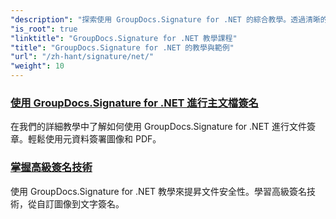 ```yaml
---
"description": "探索使用 GroupDocs.Signature for .NET 的綜合教學。透過清晰的逐步指南學習如何實施數位簽章、自訂工作流程並增強文件安全性。"
"is_root": true
"linktitle": "GroupDocs.Signature for .NET 教學課程"
"title": "GroupDocs.Signature for .NET 的教學與範例"
"url": "/zh-hant/signature/net/"
"weight": 10
---
```


### [使用 GroupDocs.Signature for .NET 進行主文檔簽名](./master-document-signing/)
在我們的詳細教學中了解如何使用 GroupDocs.Signature for .NET 進行文件簽章。輕鬆使用元資料簽署圖像和 PDF。
### [掌握高級簽名技術](./master-advanced-sign-techniques/)
使用 GroupDocs.Signature for .NET 教學來提昇文件安全性。學習高級簽名技術，從自訂圖像到文字簽名。